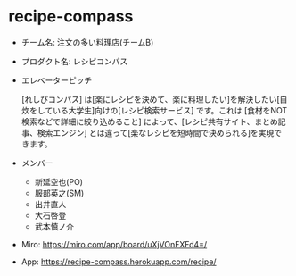 # recipe-compass

* チーム名: 注文の多い料理店(チームB)
* プロダクト名: レシピコンパス
* エレベーターピッチ

    [れしぴコンパス] は[楽にレシピを決めて、楽に料理したい]を解決したい[自炊をしている大学生]向けの[レシピ検索サービス] です。これは [食材をNOT検索などで詳細に絞り込めること] によって、[レシピ共有サイト、まとめ記事、検索エンジン] とは違って[楽なレシピを短時間で決められる]を実現できます。
    
* メンバー
    - 新延空也(PO)
    - 服部英之(SM)
    - 出井直人
    - 大石啓登
    - 武本慎ノ介

* Miro: https://miro.com/app/board/uXjVOnFXFd4=/
* App: https://recipe-compass.herokuapp.com/recipe/
